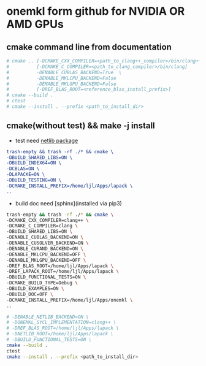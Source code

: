 # onemkl form github for NVIDIA OR AMD GPUs

## cmake command line from documentation

````bash
# cmake .. [-DCMAKE_CXX_COMPILER=<path_to_clang++_compiler>/bin/clang++]  # required only if clang++ is not found in environment variable PATH
#          [-DCMAKE_C_COMPILER=<path_to_clang_compiler>/bin/clang]        # required only if clang is not found in environment variable PATH
#          -DENABLE_CUBLAS_BACKEND=True  \
#          -DENABLE_MKLCPU_BACKEND=False                                  # disable Intel MKL CPU backend
#          -DENABLE_MKLGPU_BACKEND=False                                  # disable Intel MKL GPU backend
#          [-DREF_BLAS_ROOT=<reference_blas_install_prefix>]              # required only for testing
# cmake --build .
# ctest
# cmake --install . --prefix <path_to_install_dir>
````

## cmake(without test) && make -j install

- test need [netlib package](https://github.com/Reference-LAPACK/lapack-release)

````cmake
trash-empty && trash -rf ./* && cmake \
-DBUILD_SHARED_LIBS=ON \
-DBUILD_INDEX64=ON \
-DCBLAS=ON \
-DLAPACKE=ON \
-DBUILD_TESTING=ON \
-DCMAKE_INSTALL_PREFIX=/home/ljl/Apps/lapack \
..
````

- build doc need [sphinx](installed via pip3)

````bash
trash-empty && trash -rf ./* && cmake \
-DCMAKE_CXX_COMPILER=clang++ \
-DCMAKE_C_COMPILER=clang \
-DBUILD_SHARED_LIBS=ON \
-DENABLE_CUBLAS_BACKEND=ON \
-DENABLE_CUSOLVER_BACKEND=ON \
-DENABLE_CURAND_BACKEND=ON \
-DENABLE_MKLCPU_BACKEND=OFF \
-DENABLE_MKLGPU_BACKEND=OFF \
-DREF_BLAS_ROOT=/home/ljl/Apps/lapack \
-DREF_LAPACK_ROOT=/home/ljl/Apps/lapack \
-DBUILD_FUNCTIONAL_TESTS=ON \
-DCMAKE_BUILD_TYPE=Debug \
-DBUILD_EXAMPLES=ON \
-DBUILD_DOC=OFF \
-DCMAKE_INSTALL_PREFIX=/home/ljl/Apps/onemkl \
..

# -DENABLE_NETLIB_BACKEND=ON \
# -DONEMKL_SYCL_IMPLEMENTATION=clang++ \
# -DREF_BLAS_ROOT=/home/ljl/Apps/lapack \
# -DNETLIB_ROOT=/home/ljl/Apps/lapack \
# -DBUILD_FUNCTIONAL_TESTS=ON \
cmake --build .
ctest
cmake --install . --prefix <path_to_install_dir>
````
